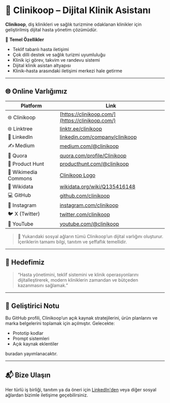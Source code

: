 # 🦷 Clinikoop – Dijital Klinik Asistanı

**Clinikoop**, diş klinikleri ve sağlık turizmine odaklanan klinikler için geliştirilmiş dijital hasta yönetim çözümüdür.

🎯 **Temel Özellikler**
- Teklif tabanlı hasta iletişimi
- Çok dilli destek ve sağlık turizmi uyumluluğu
- Klinik içi görev, takvim ve randevu sistemi
- Dijital klinik asistan altyapısı
- Klinik–hasta arasındaki iletişimi merkezi hale getirme

---

## 🌐 Online Varlığımız

| Platform | Link |
|---------|------|
| 🌐 Clinikoop | [https://clinikoop.com/](https://clinikoop.com/) |
| 🌐 Linktree | [linktr.ee/clinikoop](https://linktr.ee/clinikoop) |
| 💼 LinkedIn | [linkedin.com/company/clinikoop](https://www.linkedin.com/company/clinikoop) |
| ✍️ Medium | [medium.com/@clinikoop](https://medium.com/@clinikoop) |
| 💬 Quora | [quora.com/profile/Clinikoop](https://www.quora.com/profile/Clinikoop) |
| 💬 Product Hunt | [producthunt.com/@clinikoop](https://www.producthunt.com/@clinikoop) |
| 📸 Wikimedia Commons | [Clinikoop Logo](https://commons.wikimedia.org/wiki/File:Clinikoop_400x400.jpg) |
| 🧠 Wikidata | [wikidata.org/wiki/Q135416148](https://www.wikidata.org/wiki/Q135416148) |
| 💻 GitHub | [github.com/clinikoop](https://github.com/clinikoop) |
| 📸 Instagram | [instagram.com/clinikoop](https://instagram.com/clinikoop) |
| 🐦 X (Twitter) | [twitter.com/clinikoop](https://twitter.com/clinikoop) |
| 🎥 YouTube | [youtube.com/@clinikoop](https://youtube.com/@clinikoop) |

> 📌 Yukarıdaki sosyal ağların tümü Clinikoop’un dijital varlığını oluşturur. İçeriklerin tamamı bilgi, tanıtım ve şeffaflık temellidir.

---

## 📌 Hedefimiz
> “Hasta yönetimini, teklif sistemini ve klinik operasyonlarını dijitalleştirerek, modern kliniklerin zamandan ve bütçeden kazanmasını sağlamak.”

---

## 🔧 Geliştirici Notu
Bu GitHub profili, Clinikoop’un açık kaynak stratejilerini, ürün planlarını ve marka belgelerini toplamak için açılmıştır. Gelecekte:
- Prototip kodlar
- Prompt sistemleri
- Açık kaynak eklentiler

buradan yayımlanacaktır.

---

## 📬 Bize Ulaşın
Her türlü iş birliği, tanıtım ya da öneri için [LinkedIn'den](https://www.linkedin.com/company/clinikoop) veya diğer sosyal ağlardan bizimle iletişime geçebilirsiniz.
